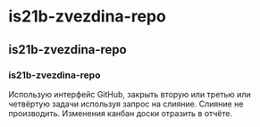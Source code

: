 # **is21b-zvezdina-repo**
## **is21b-zvezdina-repo**
### **is21b-zvezdina-repo**
Использую интерфейс GitHub, закрыть вторую или третью или четвёртую задачи используя запрос на слияние. Слияние не производить. Изменения канбан доски отразить в отчёте.
